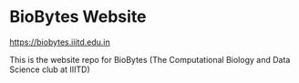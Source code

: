 # BioBytes Website
https://biobytes.iiitd.edu.in

This is the website repo for BioBytes (The Computational Biology and Data Science club at IIITD)
